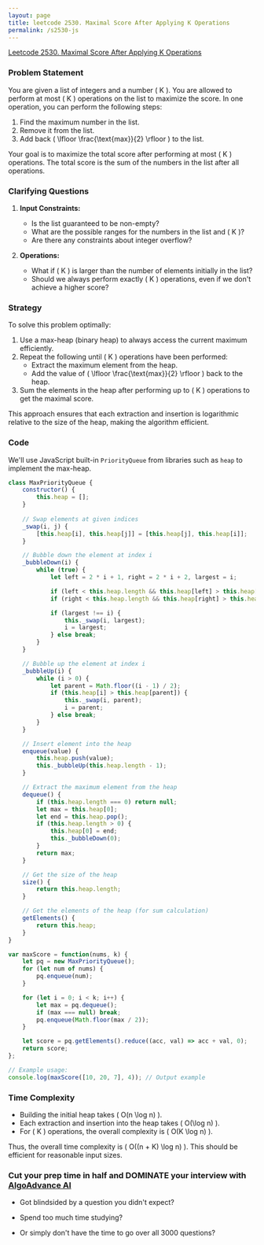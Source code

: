 ```yaml
---
layout: page
title: leetcode 2530. Maximal Score After Applying K Operations
permalink: /s2530-js
---
```

[Leetcode 2530. Maximal Score After Applying K Operations](https://algoadvance.github.io/algoadvance/l2530)
### Problem Statement

You are given a list of integers and a number \( K \). You are allowed to perform at most \( K \) operations on the list to maximize the score. In one operation, you can perform the following steps:
1. Find the maximum number in the list.
2. Remove it from the list.
3. Add back \( \lfloor \frac{\text{max}}{2} \rfloor \) to the list.

Your goal is to maximize the total score after performing at most \( K \) operations. The total score is the sum of the numbers in the list after all operations.

### Clarifying Questions

1. **Input Constraints:**
   - Is the list guaranteed to be non-empty?
   - What are the possible ranges for the numbers in the list and \( K \)?
   - Are there any constraints about integer overflow?

2. **Operations:**
   - What if \( K \) is larger than the number of elements initially in the list?
   - Should we always perform exactly \( K \) operations, even if we don't achieve a higher score?

### Strategy

To solve this problem optimally:
1. Use a max-heap (binary heap) to always access the current maximum efficiently.
2. Repeat the following until \( K \) operations have been performed:
   - Extract the maximum element from the heap.
   - Add the value of \( \lfloor \frac{\text{max}}{2} \rfloor \) back to the heap.
3. Sum the elements in the heap after performing up to \( K \) operations to get the maximal score.

This approach ensures that each extraction and insertion is logarithmic relative to the size of the heap, making the algorithm efficient.

### Code

We'll use JavaScript built-in `PriorityQueue` from libraries such as `heap` to implement the max-heap.

```javascript
class MaxPriorityQueue {
    constructor() {
        this.heap = [];
    }
    
    // Swap elements at given indices
    _swap(i, j) {
        [this.heap[i], this.heap[j]] = [this.heap[j], this.heap[i]];
    }

    // Bubble down the element at index i
    _bubbleDown(i) {
        while (true) {
            let left = 2 * i + 1, right = 2 * i + 2, largest = i;

            if (left < this.heap.length && this.heap[left] > this.heap[largest]) largest = left;
            if (right < this.heap.length && this.heap[right] > this.heap[largest]) largest = right;

            if (largest !== i) {
                this._swap(i, largest);
                i = largest;
            } else break;
        }
    }

    // Bubble up the element at index i
    _bubbleUp(i) {
        while (i > 0) {
            let parent = Math.floor((i - 1) / 2);
            if (this.heap[i] > this.heap[parent]) {
                this._swap(i, parent);
                i = parent;
            } else break;
        }
    }

    // Insert element into the heap
    enqueue(value) {
        this.heap.push(value);
        this._bubbleUp(this.heap.length - 1);
    }

    // Extract the maximum element from the heap
    dequeue() {
        if (this.heap.length === 0) return null;
        let max = this.heap[0];
        let end = this.heap.pop();
        if (this.heap.length > 0) {
            this.heap[0] = end;
            this._bubbleDown(0);
        }
        return max;
    }

    // Get the size of the heap
    size() {
        return this.heap.length;
    }

    // Get the elements of the heap (for sum calculation)
    getElements() {
        return this.heap;
    }
}

var maxScore = function(nums, k) {
    let pq = new MaxPriorityQueue();
    for (let num of nums) {
        pq.enqueue(num);
    }

    for (let i = 0; i < k; i++) {
        let max = pq.dequeue();
        if (max === null) break;
        pq.enqueue(Math.floor(max / 2));
    }

    let score = pq.getElements().reduce((acc, val) => acc + val, 0);
    return score;
};

// Example usage:
console.log(maxScore([10, 20, 7], 4)); // Output example
```

### Time Complexity

- Building the initial heap takes \( O(n \log n) \).
- Each extraction and insertion into the heap takes \( O(\log n) \).
- For \( K \) operations, the overall complexity is \( O(K \log n) \).

Thus, the overall time complexity is \( O((n + K) \log n) \). This should be efficient for reasonable input sizes.


### Cut your prep time in half and DOMINATE your interview with [AlgoAdvance AI](https://algoAdvance.com)

- Got blindsided by a question you didn't expect?

- Spend too much time studying?

- Or simply don't have the time to go over all 3000 questions?

